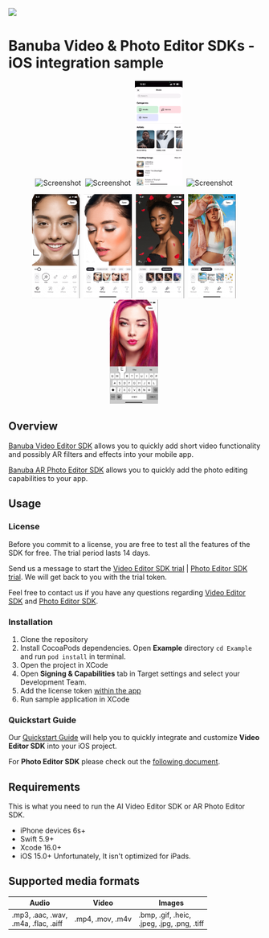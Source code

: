 [![](https://www.banuba.com/hubfs/Banuba_November2018/Images/Banuba%20SDK.png)](https://www.banuba.com/video-editor-sdk)
# Banuba Video & Photo Editor SDKs - iOS integration sample
<p align="center">
<img src="mdDocs/gif/camera_preview.gif" alt="Screenshot" width="19%" height="auto" class="docs-screenshot"/>&nbsp;
<img src="mdDocs/gif/pip_preview.gif" alt="Screenshot" width="19%" height="auto" class="docs-screenshot"/>&nbsp;
<img src="mdDocs/gif/audio_browser.gif" alt="Screenshot" width="19%" height="auto" class="docs-screenshot"/>&nbsp;
<img src="mdDocs/gif/gif_background.gif" alt="Screenshot" width="19%" height="auto" class="docs-screenshot"/>&nbsp;
</p>
<p align="center">
<img src="mdDocs/gif/PE_UI_retouch.gif" alt="Screenshot" width="19%" height="auto" class="docs-screenshot"/>&nbsp;
<img src="mdDocs/gif/PE_UI_make.gif" alt="Screenshot" width="19%" height="auto" class="docs-screenshot"/>&nbsp;
<img src="mdDocs/gif/PE_UI_overlays.gif" alt="Screenshot" width="19%" height="auto" class="docs-screenshot"/>&nbsp;
<img src="mdDocs/gif/PE_UI_backdrops.gif" alt="Screenshot" width="19%" height="auto" class="docs-screenshot"/>&nbsp;
<img src="mdDocs/gif/PE_UI_text.gif" alt="Screenshot" width="19%" height="auto" class="docs-screenshot"/>&nbsp;
</p>

## Overview
[Banuba Video Editor SDK](https://www.banuba.com/video-editor-sdk) allows you to quickly add short video functionality and possibly AR filters and effects into your mobile app.

[Banuba AR Photo Editor SDK](https://www.banuba.com/photo-editor-sdk) allows you to quickly add the photo editing capabilities to your app. 
## Usage
### License
Before you commit to a license, you are free to test all the features of the SDK for free. The trial period lasts 14 days. 

Send us a message to start the [Video Editor SDK trial](https://www.banuba.com/video-editor-sdk#form) | [Photo Editor SDK trial](https://www.banuba.com/photo-editor-sdk#form). We will get back to you with the trial token.

Feel free to contact us if you have any questions regarding [Video Editor SDK](https://www.banuba.com/support) and [Photo Editor SDK](https://www.banuba.com/support).
### Installation
1. Clone the repository
2. Install CocoaPods dependencies. Open **Example** directory ```cd Example``` and run ```pod install``` in terminal.
3. Open the project in XCode
4. Open **Signing & Capabilities** tab in Target settings and select your Development Team.
5. Add the license token [within the app](/Example/Example/AppDelegate.swift#L9)
6. Run sample application in XCode
### Quickstart Guide
Our [Quickstart Guide](https://docs.banuba.com/ve-pe-sdk/docs/ios/requirements) will help you to quickly integrate and customize **Video Editor SDK** into your iOS project.

For **Photo Editor SDK** please check out the [following document](https://docs.banuba.com/ve-pe-sdk/docs/ios/pe-requirements).
## Requirements
This is what you need to run the AI Video Editor SDK or AR Photo Editor SDK.
- iPhone devices 6s+
- Swift 5.9+
- Xcode 16.0+
- iOS 15.0+
  Unfortunately, It isn't optimized for iPads.
## Supported media formats
| Audio      | Video      | Images      |
| ---------- | ---------  | ----------- |
|.mp3, .aac, .wav, <br>.m4a, .flac, .aiff |.mp4, .mov, .m4v| .bmp, .gif, .heic, <br>.jpeg, .jpg, .png, .tiff